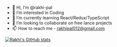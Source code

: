 - 👋 Hi, I’m @rakhi-pal
- 👀 I’m interested in Coding
- 🌱 I’m currently learning React/Redux/TypeScript
- 💞️ I’m looking to collaborate on free lance projects
- 📫 How to reach me - rakhipal012@gmail.com

[![Rakhi's GitHub stats](https://github-readme-stats.vercel.app/api?username=rakhi-pal)](https://github.com/rakhi-pal/github-readme-stats&show_icons=true&theme=tokyonight)

<!---
rakhi-pal/rakhi-pal is a ✨ special ✨ repository because its `README.md` (this file) appears on your GitHub profile.
You can click the Preview link to take a look at your changes.
--->
